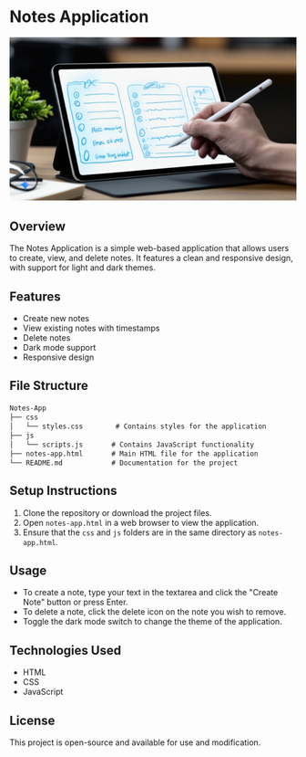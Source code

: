 # Notes Application

![Notes App Logo](images/Notesapp.jpeg)

## Overview
The Notes Application is a simple web-based application that allows users to create, view, and delete notes. It features a clean and responsive design, with support for light and dark themes.

## Features
- Create new notes
- View existing notes with timestamps
- Delete notes
- Dark mode support
- Responsive design

## File Structure
```
Notes-App
├── css
│   └── styles.css        # Contains styles for the application
├── js
│   └── scripts.js       # Contains JavaScript functionality
├── notes-app.html       # Main HTML file for the application
└── README.md            # Documentation for the project
```

## Setup Instructions
1. Clone the repository or download the project files.
2. Open `notes-app.html` in a web browser to view the application.
3. Ensure that the `css` and `js` folders are in the same directory as `notes-app.html`.

## Usage
- To create a note, type your text in the textarea and click the "Create Note" button or press Enter.
- To delete a note, click the delete icon on the note you wish to remove.
- Toggle the dark mode switch to change the theme of the application.

## Technologies Used
- HTML
- CSS
- JavaScript

## License
This project is open-source and available for use and modification.